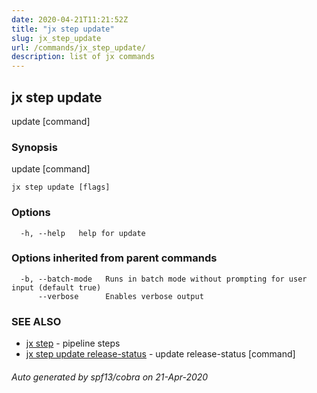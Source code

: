 ```yaml
---
date: 2020-04-21T11:21:52Z
title: "jx step update"
slug: jx_step_update
url: /commands/jx_step_update/
description: list of jx commands
---
```

## jx step update

update [command]

### Synopsis

update [command]

```
jx step update [flags]
```

### Options

```
  -h, --help   help for update
```

### Options inherited from parent commands

```
  -b, --batch-mode   Runs in batch mode without prompting for user input (default true)
      --verbose      Enables verbose output
```

### SEE ALSO

* [jx step](/commands/jx_step/)	 - pipeline steps
* [jx step update release-status](/commands/jx_step_update_release-status/)	 - update release-status [command]

###### Auto generated by spf13/cobra on 21-Apr-2020
